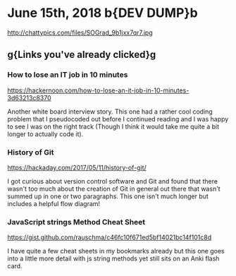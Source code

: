 # June 15th, 2018 b{DEV DUMP}b

<http://chattypics.com/files/SOGrad_9b1jxx7qr7.jpg>

## g{Links you've already clicked}g

### How to lose an IT job in 10 minutes

<https://hackernoon.com/how-to-lose-an-it-job-in-10-minutes-3d63213c8370>

Another white board interview story. This one had a rather cool coding problem that I pseudocoded out before I continued reading and I was happy to see I was on the right track (Though I think it would take me quite a bit longer to actually code it).

### History of Git

<https://hackaday.com/2017/05/11/history-of-git/>

I got curious about version control software and Git and found that there wasn't too much about the creation of Git in general out there that wasn't summed up in one or two paragraphs. This one isn't much longer but includes a helpful flow diagram!

### JavaScript strings Method Cheat Sheet

<https://gist.github.com/rauschma/c46fc10f671ed5bf14021bc14f101c8d>

I have quite a few cheat sheets in my bookmarks already but this one goes into a little more detail with js string methods yet still sits on an Anki flash card.
